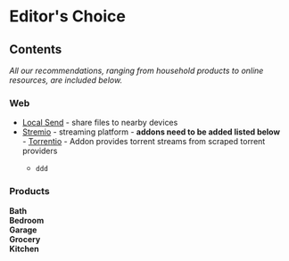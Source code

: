 # Editor's Choice

## Contents

*All our recommendations, ranging from household products to online resources, are included below.*

### Web
- [Local Send](https://localsend.org/) - share files to nearby devices
- [Stremio](https://www.stremio.com/) - streaming platform - **addons need to be added listed below**  
                  -  [Torrentio](stremio://torrentio.strem.fun/manifest.json) - Addon provides torrent streams from scraped torrent providers
  -     ddd

### Products

**Bath**  
**Bedroom**  
**Garage**  
**Grocery**  
**Kitchen**  

